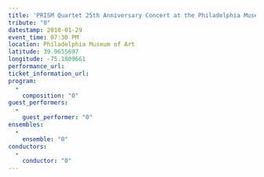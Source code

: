 ```yaml
---
title: 'PRISM Quartet 25th Anniversary Concert at the Philadelphia Museum of Art'
tribute: "0"
datestamp: 2010-01-29
event_time: 07:30 PM
location: Philadelphia Museum of Art
latitude: 39.9655697
longitude: -75.1809661
performance_url: 
ticket_information_url: 
program: 
  -
    composition: "0"
guest_performers: 
  -
    guest_performer: "0"
ensembles: 
  -
    ensemble: "0"
conductors: 
  -
    conductor: "0"
---
```

